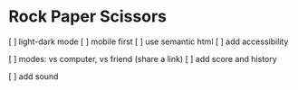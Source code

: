 # Rock Paper Scissors

[ ] light-dark mode
[ ] mobile first
[ ] use semantic html
[ ] add accessibility

[ ] modes: vs computer, vs friend (share a link)
[ ] add score and history

[ ] add sound